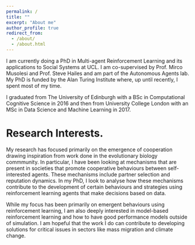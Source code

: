```yaml
---
permalink: /
title: ""
excerpt: "About me"
author_profile: true
redirect_from: 
  - /about/
  - /about.html
---
```



I am currently doing a PhD in Multi-agent Reinforcement Learning and its applications to Social Systems at UCL. I am co-supervised by Prof. Mirco Musolesi and Prof. Steve Hailes and am part of the Autonomous Agents lab. My PhD is funded by the Alan Turing Institute where, up until recently, I spent most of my time. 

I graduated from The University of Edinburgh with a BSc in Computational Cognitive Science in 2016 and then from University College London with an MSc in Data Science and Machine Learning in 2017.

Research Interests.
======
My research has focused primarily on the emergence of cooperation drawing inspiration from work done in the evolutionary biology commmunity. In particular, I have been looking at mechanisms that are present in societies that promote cooperative behaviours between self-interested agents. These mechanisms include partner selection and reputation dynamics. In my PhD, I look to analyse how these mechanisms contribute to the development of certain behaviours and strategies using reinforcement learning agents that make decisions based on data.


While my focus has been primarily on emergent behaviours using reinforcement learning, I am also deeply interested in model-based reinforcement learning and how to have good performance models outside of simulation. I am hopeful that the work I do can contribute to developing solutions for critical issues in sectors like mass migration and climate change.
